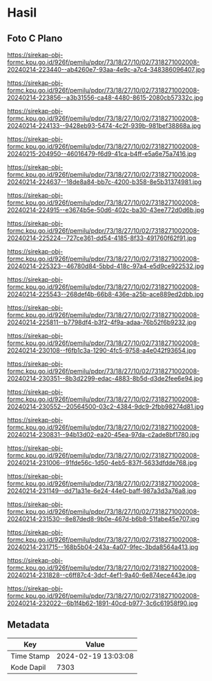 # Hasil

## Foto C Plano

https://sirekap-obj-formc.kpu.go.id/926f/pemilu/pdpr/73/18/27/10/02/7318271002008-20240214-223440--ab4260e7-93aa-4e9c-a7c4-348386096407.jpg

https://sirekap-obj-formc.kpu.go.id/926f/pemilu/pdpr/73/18/27/10/02/7318271002008-20240214-223856--a3b31556-ca48-4480-8615-2080cb57332c.jpg

https://sirekap-obj-formc.kpu.go.id/926f/pemilu/pdpr/73/18/27/10/02/7318271002008-20240214-224133--9428eb93-5474-4c2f-939b-981bef38868a.jpg

https://sirekap-obj-formc.kpu.go.id/926f/pemilu/pdpr/73/18/27/10/02/7318271002008-20240215-204950--46016479-f6d9-41ca-b4ff-e5a6e75a7416.jpg

https://sirekap-obj-formc.kpu.go.id/926f/pemilu/pdpr/73/18/27/10/02/7318271002008-20240214-224637--18de8a84-bb7c-4200-b358-8e5b31374981.jpg

https://sirekap-obj-formc.kpu.go.id/926f/pemilu/pdpr/73/18/27/10/02/7318271002008-20240214-224915--e3674b5e-50d6-402c-ba30-43ee772d0d6b.jpg

https://sirekap-obj-formc.kpu.go.id/926f/pemilu/pdpr/73/18/27/10/02/7318271002008-20240214-225224--727ce361-dd54-4185-8f33-491760f62f91.jpg

https://sirekap-obj-formc.kpu.go.id/926f/pemilu/pdpr/73/18/27/10/02/7318271002008-20240214-225323--46780d84-5bbd-418c-97a4-e5d9ce922532.jpg

https://sirekap-obj-formc.kpu.go.id/926f/pemilu/pdpr/73/18/27/10/02/7318271002008-20240214-225543--268def4b-66b8-436e-a25b-ace889ed2dbb.jpg

https://sirekap-obj-formc.kpu.go.id/926f/pemilu/pdpr/73/18/27/10/02/7318271002008-20240214-225811--b7798df4-b3f2-4f9a-adaa-76b52f6b9232.jpg

https://sirekap-obj-formc.kpu.go.id/926f/pemilu/pdpr/73/18/27/10/02/7318271002008-20240214-230108--f6fb1c3a-1290-4fc5-9758-a4e042f93654.jpg

https://sirekap-obj-formc.kpu.go.id/926f/pemilu/pdpr/73/18/27/10/02/7318271002008-20240214-230351--8b3d2299-edac-4883-8b5d-d3de2fee6e94.jpg

https://sirekap-obj-formc.kpu.go.id/926f/pemilu/pdpr/73/18/27/10/02/7318271002008-20240214-230552--20564500-03c2-4384-9dc9-2fbb98274d81.jpg

https://sirekap-obj-formc.kpu.go.id/926f/pemilu/pdpr/73/18/27/10/02/7318271002008-20240214-230831--94b13d02-ea20-45ea-97da-c2ade8bf1780.jpg

https://sirekap-obj-formc.kpu.go.id/926f/pemilu/pdpr/73/18/27/10/02/7318271002008-20240214-231006--91fde56c-1d50-4eb5-837f-5633dfdde768.jpg

https://sirekap-obj-formc.kpu.go.id/926f/pemilu/pdpr/73/18/27/10/02/7318271002008-20240214-231149--dd71a31e-6e24-44e0-baff-987a3d3a76a8.jpg

https://sirekap-obj-formc.kpu.go.id/926f/pemilu/pdpr/73/18/27/10/02/7318271002008-20240214-231530--8e87ded8-9b0e-467d-b6b8-51fabe45e707.jpg

https://sirekap-obj-formc.kpu.go.id/926f/pemilu/pdpr/73/18/27/10/02/7318271002008-20240214-231715--168b5b04-243a-4a07-9fec-3bda8564a413.jpg

https://sirekap-obj-formc.kpu.go.id/926f/pemilu/pdpr/73/18/27/10/02/7318271002008-20240214-231828--c6ff87c4-3dcf-4ef1-9a40-6e874ece443e.jpg

https://sirekap-obj-formc.kpu.go.id/926f/pemilu/pdpr/73/18/27/10/02/7318271002008-20240214-232022--6b1f4b62-1891-40cd-b977-3c6c61958f90.jpg


## Metadata

| Key        | Value               |
| ---------- | ------------------- |
| Time Stamp | 2024-02-19 13:03:08 |
| Kode Dapil | 7303                |



